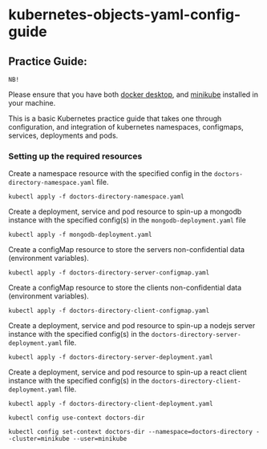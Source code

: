 # kubernetes-objects-yaml-config-guide

## Practice Guide:

`NB!`

Please ensure that you have both [docker desktop](https://www.docker.com/products/docker-desktop/), and [minikube](https://minikube.sigs.k8s.io/docs/start/) installed in your machine.

This is a basic Kubernetes practice guide that takes one through configuration, and integration of kubernetes namespaces, configmaps, services, deployments and pods.

### Setting up the required resources

Create a namespace resource with the specified config in the `doctors-directory-namespace.yaml` file.

```
kubectl apply -f doctors-directory-namespace.yaml
```

Create a deployment, service and pod resource to spin-up a mongodb instance with the specified config(s) in the `mongodb-deployment.yaml` file

```
kubectl apply -f mongodb-deployment.yaml
```

Create a configMap resource to store the servers non-confidential data (environment variables). 

```
kubectl apply -f doctors-directory-server-configmap.yaml
```

Create a configMap resource to store the clients non-confidential data (environment variables). 

```
kubectl apply -f doctors-directory-client-configmap.yaml
```

Create a deployment, service and pod resource to spin-up a nodejs server instance with the specified config(s) in the `doctors-directory-server-deployment.yaml` file.

```
kubectl apply -f doctors-directory-server-deployment.yaml
```

Create a deployment, service and pod resource to spin-up a react client instance with the specified config(s) in the `doctors-directory-client-deployment.yaml` file.

```
kubectl apply -f doctors-directory-client-deployment.yaml
```



```
kubectl config use-context doctors-dir
```

```
kubectl config set-context doctors-dir --namespace=doctors-directory --cluster=minikube --user=minikube
```